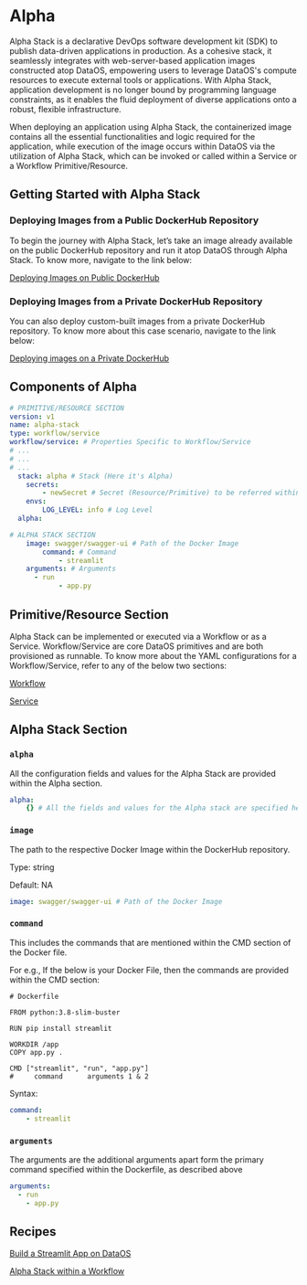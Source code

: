 # Alpha

Alpha Stack is a declarative DevOps software development kit (SDK) to publish data-driven applications in production. As a cohesive stack, it seamlessly integrates with web-server-based application images constructed atop DataOS, empowering users to leverage DataOS's compute resources to execute external tools or applications. With Alpha Stack, application development is no longer bound by programming language constraints, as it enables the fluid deployment of diverse applications onto a robust, flexible infrastructure.

When deploying an application using Alpha Stack, the containerized image contains all the essential functionalities and logic required for the application, while execution of the image occurs within DataOS via the utilization of Alpha Stack, which can be invoked or called within a Service or a Workflow Primitive/Resource.

## Getting Started with Alpha Stack

### Deploying Images from a Public DockerHub Repository

To begin the journey with Alpha Stack, let’s take an image already available on the public DockerHub repository and run it atop DataOS through Alpha Stack. To know more, navigate to the link below:

[Deploying Images on Public DockerHub ](./Deploying%20Images%20on%20Public%20DockerHub/Deploying%20Images%20on%20Public%20DockerHub.md)

### Deploying Images from a Private DockerHub Repository

You can also deploy custom-built images from a private DockerHub repository. To know more about this case scenario, navigate to the link below:

[Deploying images on a Private DockerHub ](./Deploying%20images%20on%20a%20Private%20DockerHub.md)

## Components of Alpha

```yaml
# PRIMITIVE/RESOURCE SECTION
version: v1
name: alpha-stack
type: workflow/service
workflow/service: # Properties Specific to Workflow/Service
# ...
# ...
# ...
  stack: alpha # Stack (Here it's Alpha)
	secrets:
		- newSecret # Secret (Resource/Primitive) to be referred within Alpha
	envs:
		LOG_LEVEL: info # Log Level
  alpha:

# ALPHA STACK SECTION
    image: swagger/swagger-ui # Path of the Docker Image
		command: # Command
			- streamlit
    arguments: # Arguments
      - run
			- app.py
```

## Primitive/Resource Section

Alpha Stack can be implemented or executed via a Workflow or as a Service. Workflow/Service are core DataOS primitives and are both provisioned as runnable. To know more about the YAML configurations for a Workflow/Service, refer to any of the below two sections:

[Workflow](./../../Primitives/Workflow/Workflow.md)

[Service](./../../Primitives/Service/Service.md)

## Alpha Stack Section

### `alpha`

All the configuration fields and values for the Alpha Stack are provided within the Alpha section.

```yaml
alpha:
	{} # All the fields and values for the Alpha stack are specified here
```

### `image`

The path to the respective Docker Image within the DockerHub repository.

Type: string

Default: NA

```yaml
image: swagger/swagger-ui # Path of the Docker Image
```

### `command`

This includes the commands that are mentioned within the CMD section of the Docker file.

For e.g., If the below is your Docker File, then the commands are provided within the CMD section:

```docker
# Dockerfile

FROM python:3.8-slim-buster

RUN pip install streamlit

WORKDIR /app
COPY app.py .

CMD ["streamlit", "run", "app.py"]
#     command      arguments 1 & 2
```

Syntax:

```yaml
command: 
	- streamlit
```

### `arguments`

The arguments are the additional arguments apart form the primary command specified within the Dockerfile, as described above

```yaml
arguments:
  - run
	- app.py
```

## Recipes

[Build a Streamlit App on DataOS](../Alpha/Build%20a%20Streamlit%20App%20on%20DataOS/Build%20a%20Streamlit%20App%20on%20DataOS.md)

[Alpha Stack within a Workflow ](./Alpha%20Stack%20within%20a%20Workflow.md)